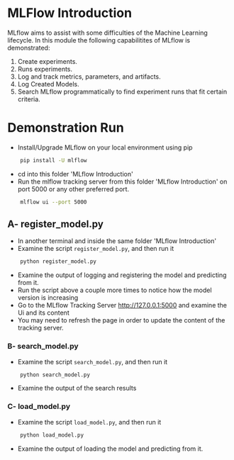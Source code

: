 # MLFlow Introduction
MLflow aims to assist with some difficulties of the Machine Learning lifecycle. 
In this module the following capabilitites of MLflow is demonstrated:
1) Create experiments.
2) Runs experiments.
3) Log and track metrics, parameters, and artifacts. 
4) Log Created Models.
4) Search MLflow programmatically to find experiment runs that fit certain criteria.

# Demonstration Run
- Install/Upgrade MLflow on your local environment using pip
```sh
    pip install -U mlflow
```
- cd into this folder 'MLflow Introduction'
- Run the mlflow tracking server from this folder 'MLflow Introduction' on port 5000 or any other preferred port.
```sh
    mlflow ui --port 5000
```

## A- register_model.py
- In another terminal and inside the same folder 'MLflow Introduction'
- Examine the script <code>register_model.py</code>, and then run it
```sh
    python register_model.py
```
- Examine the output of logging and registering the model and predicting from it.
- Run the script above a couple more times to notice how the model version is increasing
- Go to the MLflow Tracking Server http://127.0.0.1:5000 and examine the Ui and its content
- You may need to refresh the page in order to update the content of the tracking server.

### B- search_model.py
- Examine the script <code>search_model.py</code>, and then run it
```sh
    python search_model.py
```
- Examine the output of the search results

### C- load_model.py
- Examine the script <code>load_model.py</code>, and then run it
```sh
    python load_model.py
```
- Examine the output of loading the model and predicting from it.